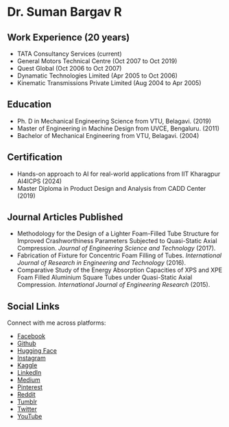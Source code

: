 # Dr. Suman Bargav R

## Work Experience (20 years)

- TATA Consultancy Services (current)
- General Motors Technical Centre (Oct 2007 to Oct 2019)
- Quest Global (Oct 2006 to Oct 2007)
- Dynamatic Technologies Limited (Apr 2005 to Oct 2006)
- Kinematic Transmissions Private Limited (Aug 2004 to Apr 2005)

## Education

- Ph. D in Mechanical Engineering Science from VTU, Belagavi. (2019)
- Master of Engineering in Machine Design from UVCE, Bengaluru. (2011)
- Bachelor of Mechanical Engineering from VTU, Belagavi. (2004)

## Certification

- Hands-on approach to AI for real-world applications from IIT Kharagpur AI4ICPS (2024)
- Master Diploma in Product Design and Analysis from CADD Center (2019)

## Journal Articles Published

- Methodology for the Design of a Lighter Foam-Filled Tube Structure for Improved Crashworthiness Parameters Subjected to Quasi-Static Axial Compression. *Journal of Engineering Science and Technology* (2017).
- Fabrication of Fixture for Concentric Foam Filling of Tubes. *International Journal of Research in Engineering and Technology* (2016).
- Comparative Study of the Energy Absorption Capacities of XPS and XPE Foam Filled Aluminium Square Tubes under Quasi-Static Axial Compression. *International Journal of Engineering Research* (2015).

## Social Links

Connect with me across platforms:

- [Facebook](https://www.facebook.com/sumanbargavr)
- [Github](https://www.github.com/sumanbargavr)
- [Hugging Face](https://huggingface.co/sumanbargavr)
- [Instagram](https://www.instagram.com/sumanbargavr)
- [Kaggle](https://www.kaggle.com/sumanbargavr)
- [LinkedIn](https://www.linkedin.com/in/sumanbargavr)
- [Medium](https://www.medium.com/sumanbargavr)
- [Pinterest](https://in.pinterest.com/sumanbargavr)
- [Reddit](https://www.reddit.com/user/sumanbargavr)
- [Tumblr](https://www.tumblr.com/sumanbargavr)
- [Twitter](https://www.x.com/sumanbargavr)
- [YouTube](https://www.youtube.com/@sumanbargavr)
